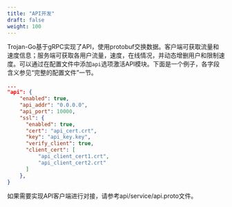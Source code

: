```yaml
---
title: "API开发"
draft: false
weight: 100
---
```


Trojan-Go基于gRPC实现了API，使用protobuf交换数据。客户端可获取流量和速度信息；服务端可获取各用户流量，速度，在线情况，并动态增删用户和限制速度。可以通过在配置文件中添加```api```选项激活API模块。下面是一个例子，各字段含义参见“完整的配置文件”一节。

```json
...
"api": {
    "enabled": true,
    "api_addr": "0.0.0.0",
    "api_port": 10000,
    "ssl": {
      "enabled": true,
      "cert": "api_cert.crt",
      "key": "api_key.key",
      "verify_client": true,
      "client_cert": [
          "api_client_cert1.crt",
          "api_client_cert2.crt"
      ]
    },
}
```

如果需要实现API客户端进行对接，请参考api/service/api.proto文件。
